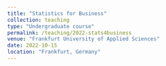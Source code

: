 ```yaml
---
title: "Statistics for Business"
collection: teaching
type: "Undergraduate course"
permalink: /teaching/2022-stats4business
venue: "Frankfurt University of Applied Sciences"
date: 2022-10-15
location: "Frankfurt, Germany"
---
```

